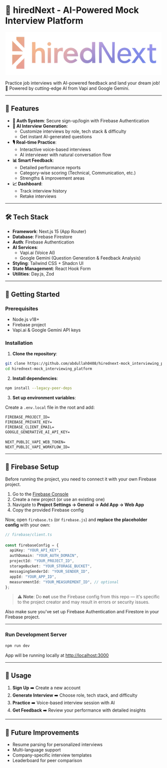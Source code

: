 
# 🚀 hiredNext - AI-Powered Mock Interview Platform

![Project Banner](/public/logo.png)

Practice job interviews with AI-powered feedback and land your dream job! 💼 Powered by cutting-edge AI from Vapi and Google Gemini.

---

## 🌟 Features

- **🔐 Auth System**: Secure sign-up/login with Firebase Authentication
- **🤖 AI Interview Generation**: 
  - Customize interviews by role, tech stack & difficulty
  - Get instant AI-generated questions
- **🎙️ Real-time Practice**:
  - Interactive voice-based interviews
  - AI interviewer with natural conversation flow
- **📊 Smart Feedback**:
  - Detailed performance reports
  - Category-wise scoring (Technical, Communication, etc.)
  - Strengths & improvement areas
- **📈 Dashboard**:
  - Track interview history
  - Retake interviews

---

## 🛠️ Tech Stack

- **Framework**: Next.js 15 (App Router)
- **Database**: Firebase Firestore
- **Auth**: Firebase Authentication
- **AI Services**:
  - Vapi.ai (Voice AI)
  - Google Gemini (Question Generation & Feedback Analysis)
- **Styling**: Tailwind CSS + Shadcn UI
- **State Management**: React Hook Form
- **Utilities**: Day.js, Zod

---

## 🚀 Getting Started

### Prerequisites

- Node.js v18+
- Firebase project
- Vapi.ai & Google Gemini API keys

### Installation

1. **Clone the repository**:
```bash
git clone https://github.com/abdullah0408/hirednext-mock_interviewing_platform.git
cd hirednext-mock_interviewing_platform
```

2. **Install dependencies**:
```bash
npm install --legacy-peer-deps
```

3. **Set up environment variables**:

Create a `.env.local` file in the root and add:

```env
FIREBASE_PROJECT_ID=
FIREBASE_PRIVATE_KEY=
FIREBASE_CLIENT_EMAIL=
GOOGLE_GENERATIVE_AI_API_KEY=

NEXT_PUBLIC_VAPI_WEB_TOKEN=
NEXT_PUBLIC_VAPI_WORKFLOW_ID=
```

---

## 🔧 Firebase Setup

Before running the project, you need to connect it with your own Firebase project.

1. Go to the [Firebase Console](https://console.firebase.google.com/)
2. Create a new project (or use an existing one)
3. Navigate to **Project Settings → General → Add App → Web App**
4. Copy the provided Firebase config

Now, open `firebase.ts` (or `firebase.js`) and **replace the placeholder config** with your own:

```ts
// firebase/client.ts

const firebaseConfig = {
  apiKey: "YOUR_API_KEY",
  authDomain: "YOUR_AUTH_DOMAIN",
  projectId: "YOUR_PROJECT_ID",
  storageBucket: "YOUR_STORAGE_BUCKET",
  messagingSenderId: "YOUR_SENDER_ID",
  appId: "YOUR_APP_ID",
  measurementId: "YOUR_MEASUREMENT_ID", // optional
};
```

> ⚠️ **Note**: Do **not** use the Firebase config from this repo — it's specific to the project creator and may result in errors or security issues.

Also make sure you've set up Firebase Authentication and Firestore in your Firebase project.

---

### Run Development Server

```bash
npm run dev
```

App will be running locally at [http://localhost:3000](http://localhost:3000)

---

## 🎯 Usage

1. **Sign Up** ➡️ Create a new account
2. **Generate Interview** ➡️ Choose role, tech stack, and difficulty
3. **Practice** ➡️ Voice-based interview session with AI
4. **Get Feedback** ➡️ Review your performance with detailed insights

---

## 📌 Future Improvements

- Resume parsing for personalized interviews
- Multi-language support
- Company-specific interview templates
- Leaderboard for peer comparison
